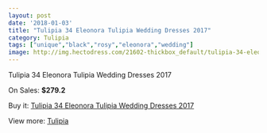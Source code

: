 ```yaml
---
layout: post
date: '2018-01-03'
title: "Tulipia 34 Eleonora Tulipia Wedding Dresses 2017"
category: Tulipia
tags: ["unique","black","rosy","eleonora","wedding"]
image: http://img.hectodress.com/21602-thickbox_default/tulipia-34-eleonora-tulipia-wedding-dresses-2013.jpg
---
```

Tulipia 34 Eleonora Tulipia Wedding Dresses 2017

On Sales: **$279.2**
<a href="https://www.hectodress.com/tulipia/10023-tulipia-34-eleonora-tulipia-wedding-dresses-2013.html"><amp-img layout="responsive" width="600" height="600" src="//img.hectodress.com/21602-thickbox_default/tulipia-34-eleonora-tulipia-wedding-dresses-2013.jpg" alt="Tulipia 34 Eleonora Tulipia Wedding Dresses 2017 0" /></a>
<a href="https://www.hectodress.com/tulipia/10023-tulipia-34-eleonora-tulipia-wedding-dresses-2013.html"><amp-img layout="responsive" width="600" height="600" src="//img.hectodress.com/21604-thickbox_default/tulipia-34-eleonora-tulipia-wedding-dresses-2013.jpg" alt="Tulipia 34 Eleonora Tulipia Wedding Dresses 2017 1" /></a>
<a href="https://www.hectodress.com/tulipia/10023-tulipia-34-eleonora-tulipia-wedding-dresses-2013.html"><amp-img layout="responsive" width="600" height="600" src="//img.hectodress.com/21603-thickbox_default/tulipia-34-eleonora-tulipia-wedding-dresses-2013.jpg" alt="Tulipia 34 Eleonora Tulipia Wedding Dresses 2017 2" /></a>

Buy it: [Tulipia 34 Eleonora Tulipia Wedding Dresses 2017](https://www.hectodress.com/tulipia/10023-tulipia-34-eleonora-tulipia-wedding-dresses-2013.html "Tulipia 34 Eleonora Tulipia Wedding Dresses 2017")

View more: [Tulipia](https://www.hectodress.com/166-tulipia "Tulipia")